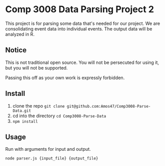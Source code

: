# Comp 3008 Data Parsing Project 2

This project is for parsing some data that's needed for our project.
We are consolidating event data into individual events. The output data will be analyzed in R.

## Notice

This is not traditional open source. You will not be persecuted for using it, but you will not be supported.

Passing this off as your own work is expressly forbidden.

## Install

1. clone the repo `git clone git@github.com:Amos47/Comp3008-Parse-Data.git`
2. cd into the directory `cd Comp3008-Parse-Data`
3. `npm install`

## Usage

Run with arguments for input and output.

`node parser.js {input_file} {output_file}`
